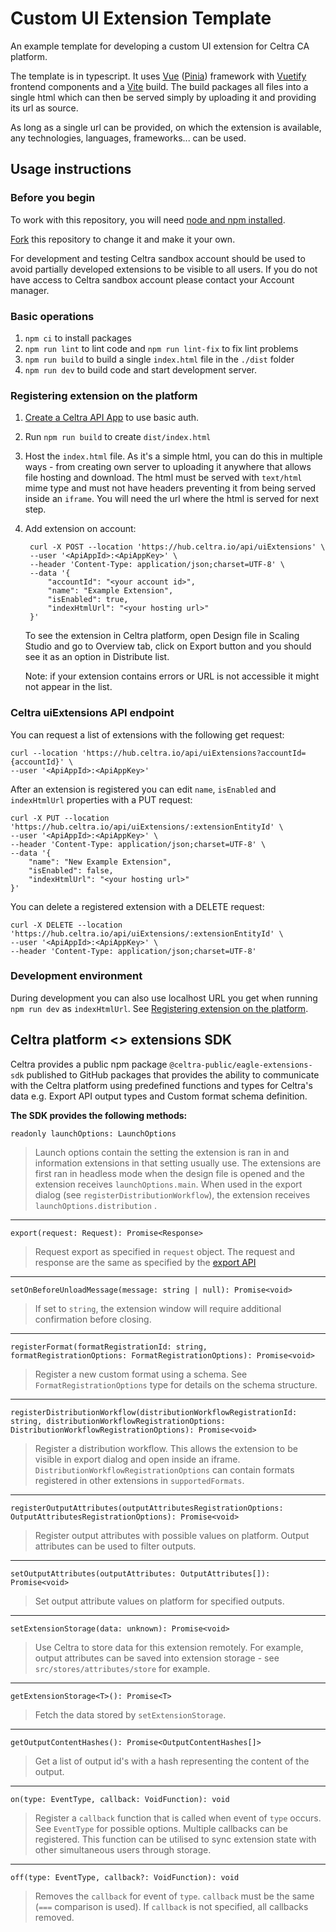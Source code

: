 # Custom UI Extension Template

An example template for developing a custom UI extension for Celtra CA platform.

The template is in typescript.
It uses [Vue](https://vuejs.org/) ([Pinia](https://pinia.vuejs.org/)) framework with [Vuetify](https://vuetifyjs.com/en/) frontend components and a [Vite](https://vitejs.dev/) build.
The build packages all files into a single html which can then be served simply by uploading it and providing its url as source.

As long as a single url can be provided, on which the extension is available, any technologies, languages, frameworks... can be used.

## Usage instructions

### Before you begin
To work with this repository, you will need [node and npm installed](https://docs.npmjs.com/downloading-and-installing-node-js-and-npm).

[Fork](https://docs.github.com/en/pull-requests/collaborating-with-pull-requests/working-with-forks/fork-a-repo) this repository to change it and make it your own.

For development and testing Celtra sandbox account should be used to avoid partially developed extensions to be visible to all users. If you do not have access to Celtra sandbox account please contact your Account manager.

### Basic operations
1.  `npm ci` to install packages
2.  `npm run lint` to lint code and `npm run lint-fix` to fix lint problems
3.  `npm run build` to build a single `index.html` file in the `./dist` folder
4.  `npm run dev` to build code and start development server.

### Registering extension on the platform

1. [Create a Celtra API App](https://support.celtra.io/account/users/set-up-an-api-application) to use basic auth.

2. Run `npm run build` to create `dist/index.html`

3. Host the `index.html` file. As it's a simple html, you can do this in multiple ways - from creating own server to uploading it anywhere that allows file hosting and download. The html must be served with `text/html` mime type and must not have headers preventing it from being served inside an `iframe`. You will need the url where the html is served for next step.

4. Add extension on account:

		curl -X POST --location 'https://hub.celtra.io/api/uiExtensions' \
		--user '<ApiAppId>:<ApiAppKey>' \
		--header 'Content-Type: application/json;charset=UTF-8' \
		--data '{
			"accountId": "<your account id>",
			"name": "Example Extension",
			"isEnabled": true,
			"indexHtmlUrl": "<your hosting url>"
		}'
	To see the extension in Celtra platform, open Design file in Scaling Studio and go to Overview tab, click on Export button and you should see it as an option in Distribute list.

	Note: if your extension contains errors or URL is not accessible it might not appear in the list.


### Celtra uiExtensions API endpoint

You can request a list of extensions with the following get request:

	curl --location 'https://hub.celtra.io/api/uiExtensions?accountId={accountId}' \
	--user '<ApiAppId>:<ApiAppKey>'

After an extension is registered you can edit `name`, `isEnabled` and `indexHtmlUrl` properties with a PUT request:

	curl -X PUT --location 'https://hub.celtra.io/api/uiExtensions/:extensionEntityId' \
	--user '<ApiAppId>:<ApiAppKey>' \
	--header 'Content-Type: application/json;charset=UTF-8' \
	--data '{
		"name": "New Example Extension",
		"isEnabled": false,
		"indexHtmlUrl": "<your hosting url>"
	}'

You can delete a registered extension with a DELETE request:

	curl -X DELETE --location 'https://hub.celtra.io/api/uiExtensions/:extensionEntityId' \
	--user '<ApiAppId>:<ApiAppKey>' \
	--header 'Content-Type: application/json;charset=UTF-8'


### Development environment

During development you can also use localhost URL you get when running `npm run dev` as `indexHtmlUrl`. See [Registering extension on the platform](#registering-extension-on-the-platform).


## Celtra platform <> extensions SDK

Celtra provides a public npm package `@celtra-public/eagle-extensions-sdk` published to GitHub packages that provides the ability to communicate with the Celtra platform using predefined functions and types for Celtra's data e.g. Export API output types and Custom format schema definition.

**The SDK provides the following methods:**

	readonly launchOptions: LaunchOptions
> Launch options contain the setting the extension is ran in and information extensions in that setting usually use. The extensions are first ran in headless mode when the design file is opened and the extension receives `launchOptions.main`. When used in the export dialog (see `registerDistributionWorkflow`), the extension receives `launchOptions.distribution` .

---
	export(request: Request): Promise<Response>
> Request export as specified in `request` object. The request and response are the same as specified by the [export API](https://support.celtra.io/ca/export-api/exporting-outputs)

---
	setOnBeforeUnloadMessage(message: string | null): Promise<void>
> If set to `string`, the extension window will require additional confirmation before closing.

---
	registerFormat(formatRegistrationId: string, formatRegistrationOptions: FormatRegistrationOptions): Promise<void>
> Register a new custom format using a schema. See `FormatRegistrationOptions` type for details on the schema structure.

---
	registerDistributionWorkflow(distributionWorkflowRegistrationId: string, distributionWorkflowRegistrationOptions: DistributionWorkflowRegistrationOptions): Promise<void>
> Register a distribution workflow. This allows the extension to be visible in export dialog and open inside an iframe. `DistributionWorkflowRegistrationOptions` can contain formats registered in other extensions in `supportedFormats`.


---
	registerOutputAttributes(outputAttributesRegistrationOptions: OutputAttributesRegistrationOptions): Promise<void>
> Register output attributes with possible values on platform. Output attributes can be used to filter outputs.


---
	setOutputAttributes(outputAttributes: OutputAttributes[]): Promise<void>
> Set output attribute values on platform for specified outputs.


---
	setExtensionStorage(data: unknown): Promise<void>
> Use Celtra to store data for this extension remotely. For example, output attributes can be saved into extension storage - see `src/stores/attributes/store` for example.


---
	getExtensionStorage<T>(): Promise<T>
> Fetch the data stored by `setExtensionStorage`.


---
	getOutputContentHashes(): Promise<OutputContentHashes[]>
> Get a list of output id's with a hash representing the content of the output.


---
	on(type: EventType, callback: VoidFunction): void
> Register a `callback` function that is called when event of `type` occurs. See  `EventType` for possible options. Multiple callbacks can be registered.
This function can be utilised to sync extension state with other simultaneous users through storage.

---
	off(type: EventType, callback?: VoidFunction): void
> Removes the `callback` for event of `type`. `callback` must be the same (`===` comparison is used). If `callback` is not specified, all callbacks removed.

